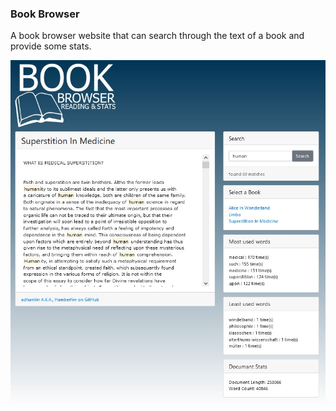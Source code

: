 ### Book Browser
A book browser website that can search through the text of a book and provide some stats.<br/>

![Alt](https://github.com/Hamberfim/BookBrowser/blob/main/Screenshot01.jpg "UI")
